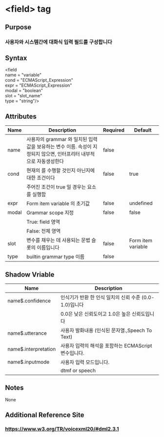 # \<field> tag
## Purpose 
### 사용자와 시스템간에 대화식 입력 필드를 구성합니다

## Syntax
\<field\
name = "variable"\
cond = "ECMAScript_Expression"\
expr = "ECMAScript_Expression"\
modal = "boolean"\
slot = "slot_name"\
type = "string"/>



## Attributes
|Name |Description |Required |Default|
|-----|------------|---------|-------|
|name |사용자의 grammar 와 일치된 입력값을 보유하는 변수 이름. 속성이 지정되지 않으면, 인터프리터 내부적으로 자동생성한다 | false    |      |
|cond |현재의 <field>를 수행할 것인지 아닌지에 대한 조건이다|false| true |
|     |주어진 조건이 true 일 경우는 <field> 요소를 실행함 || |    
|expr |Form item variable 의 초기값|false|undefined|
|modal|Grammar scope 지정 |false|false|
|     |True:  field 영역|||
|     |False: 전체 영역|||
|slot|변수를 채우는 데 사용되는 문법 슬롯의 이름입니다 | false|Form item variable|
|type|builtin grammar type 이름|false||

## Shadow Vriable
|Name |Description |
|-----|------------|
|name$.confidence |인식기가 반환 한 인식 일치의 신뢰 수준 (0.0-1.0)입니다|
|                 | 0.0은 낮은 신뢰도이고 1.0은 높은 신뢰도입니다|
|name$.utterance |사용자 발화내용 (인식된 문자열.,Speech To Text)|
|name$.interpretation |사용자 입력의 해석을 포함하는 ECMAScript 변수입니다.|
|name$.inputmode|사용자 입력 모드입니다.|
|               |dtmf or speech|
## Notes
None
## Additional Reference Site
### https://www.w3.org/TR/voicexml20/#dml2.3.1
